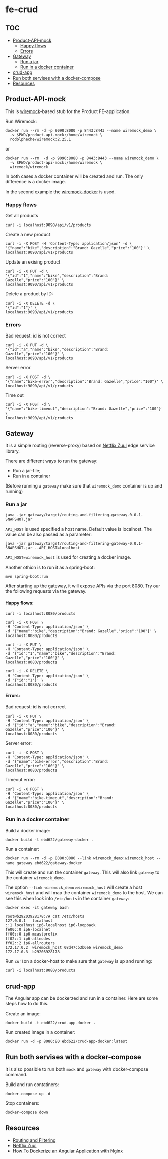 # fe-crud

## TOC
* [Product-API-mock](#product-api-mock)
   * [Happy flows](#happy-flows)
   * [Errors](#errors)
* [Gateway](#gateway)
   * [Run a jar](https://github.com/ebd622/fe-crud/blob/main/README.md#run-a-jar)
   * [Run in a docker container](https://github.com/ebd622/fe-crud/blob/main/README.md#run-in-a-docker-container)
* [crud-app](#crud-app)
* [Run both servises with a docker-compose](#run-both-servises-with-a-docker-compose)
* [Resources](#resources)

## Product-API-mock
This is [wiremock](http://wiremock.org/)-based stub for the Product FE-application.

Run Wiremock:
```
docker run --rm -d -p 9090:8080 -p 8443:8443 --name wiremock_demo \
  -v $PWD/product-api-mock:/home/wiremock \
  rodolpheche/wiremock:2.25.1
```
or
```
docker run --rm  -d -p 9090:8080 -p 8443:8443 --name wiremock_demo \
  -v $PWD/product-api-mock:/home/wiremock \
  wiremock/wiremock
```
In both cases a docker container will be created and run. The only difference is a docker image. 

In the second example the [wiremock-docker](https://github.com/wiremock/wiremock-docker) is used.

### Happy flows
Get all products
```
curl -i localhost:9090/api/v1/products
```
Create a new product
```
curl -i -X POST -H 'Content-Type: application/json' -d \
'{"name":"bike","description":"Brand: Gazelle","price":"100"}' \
localhost:9090/api/v1/products
```
Update an exising product
```
curl -i -X PUT -d \
'{"id":"1","name":"bike","description":"Brand: Gazelle","price":"100"}' \
localhost:9090/api/v1/products
```

Delete a product by ID:
```
curl -i -X DELETE -d \
'{"id":"1"}' \
localhost:9090/api/v1/products
```
### Errors
Bad request: id is not correct
```
curl -i -X PUT -d \
'{"id":"a","name":"bike","description":"Brand: Gazelle","price":"100"}' \
localhost:9090/api/v1/products
```

Server error 
```
curl -i -X POST -d \
'{"name":"bike-error","description":"Brand: Gazelle","price":"100"}' \
localhost:9090/api/v1/products
```

Time out
```
curl -i -X POST -d \
'{"name":"bike-timeout","description":"Brand: Gazelle","price":"100"}' \
localhost:9090/api/v1/products
```

## Gateway
It is a simple routing (reverse-proxy) based on [Netflix Zuul](https://github.com/Netflix/zuul) edge service library.

There are different ways to run the gateway:
- Run a jar-file;
- Run in a container

(Before running a `gateway` make sure that `wiremock_demo` container is up and running)
### Run a jar
```
java -jar gateway/target/routing-and-filtering-gateway-0.0.1-SNAPSHOT.jar

```
`API_HOST` is used specified a host name. Default value is localhost. The value can be also passed as a parameter:
```
java -jar gateway/target/routing-and-filtering-gateway-0.0.1-SNAPSHOT.jar --API_HOST=localhost
```
`API_HOST=wiremock_host` is used for creating a docker image.

Another othion is to run it as a spring-boot:
```
mvn spring-boot:run
```

After starting up the gateway, it will expose APIs via the port 8080. 
Try our the following requests via the gateway.

#### Happy flows:
```
curl -i localhost:8080/products
```
```
curl -i -X POST \
-H 'Content-Type: application/json' \
-d '{"name":"bike","description":"Brand: Gazelle","price":"100"}' \
localhost:8080/products
```
```
curl -i -X PUT \
-H 'Content-Type: application/json' \
-d '{"id":"1","name":"bike","description":"Brand: Gazelle","price":"100"}' \
localhost:8080/products
```
```
curl -i -X DELETE \
-H 'Content-Type: application/json' \
-d '{"id":"1"}' \
localhost:8080/products
```

#### Errors:
Bad request: id is not correct
```
curl -i -X PUT \
-H 'Content-Type: application/json' \
-d '{"id":"a","name":"bike","description":"Brand: Gazelle","price":"100"}' \
localhost:8080/products
```
Server error:
```
curl -i -X POST \
-H 'Content-Type: application/json' \
-d '{"name":"bike-error","description":"Brand: Gazelle","price":"100"}' \
localhost:8080/products
```

Timeout error:
```
curl -i -X POST \
-H 'Content-Type: application/json' \
-d '{"name":"bike-timeout","description":"Brand: Gazelle","price":"100"}' \
localhost:8080/products
```

### Run in a docker container
Build a docker image:
```
docker build -t ebd622/gateway-docker .
```
Run a container:
```
docker run --rm -d -p 8080:8080 --link wiremock_demo:wiremock_host --name gateway ebd622/gateway-docker
```
This will create and run the container `gateway`. This will also link `gateway` to the container `wiremock_demo`. 

The option `--link wiremock_demo:wiremock_host` will create a host `wiremock_host` and will map the container `wiremock_demo` to the host. We can see this when look into `/etc/hosts` in the container `gateway`:
```
docker exec -it gateway bash

root@b29203928178:/# cat /etc/hosts
127.0.0.1	localhost
::1	localhost ip6-localhost ip6-loopback
fe00::0	ip6-localnet
ff00::0	ip6-mcastprefix
ff02::1	ip6-allnodes
ff02::2	ip6-allrouters
172.17.0.2	wiremock_host 08d47cb3b6e6 wiremock_demo
172.17.0.3	b29203928178
```

Run `curl`on a docker-host to make sure that `gateway` is up and running:
```
curl -i localhost:8080/products
```
## crud-app
The Angular app can be dockerzed and run in a container. Here are some steps how to do this.

Create an image:
```
docker build -t ebd622/crud-app-docker .
```
Run created image in a container:
```
docker run -d -p 8080:80 ebd622/crud-app-docker:latest
```

## Run both servises with a docker-compose
It is also possible to run both `mock` and `gateway` with docker-compose command.

Build and run contatiners:
```
docker-compose up -d
```
Stop containers:
```
docker-compose down
```



## Resources
* [Routing and Filtering](https://spring.io/guides/gs/routing-and-filtering/)
* [Netflix Zuul](https://github.com/Netflix/zuul)
* [How To Dockerize an Angular Application with Nginx](https://www.indellient.com/blog/how-to-dockerize-an-angular-application-with-nginx)
